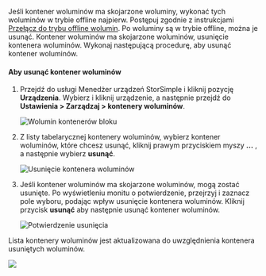 <!--author=alkohli last changed: 01/13/17-->

Jeśli kontener woluminów ma skojarzone woluminy, wykonać tych woluminów w trybie offline najpierw. Postępuj zgodnie z instrukcjami [Przełącz do trybu offline wolumin](../articles/storsimple/storsimple-manage-volumes.md#take-a-volume-offline). Po woluminy są w trybie offline, można je usunąć. Kontener woluminów ma skojarzone woluminów, usunięcie kontenera woluminów. Wykonaj następującą procedurę, aby usunąć kontener woluminów.

#### <a name="to-delete-a-volume-container"></a>Aby usunąć kontener woluminów
1. Przejdź do usługi Menedżer urządzeń StorSimple i kliknij pozycję **Urządzenia**. Wybierz i kliknij urządzenie, a następnie przejdź do **Ustawienia > Zarządzaj > kontenery woluminów**.

    ![Wolumin kontenerów bloku](./media/storsimple-8000-create-volume-container/createvolumecontainer2.png)

2. Z listy tabelarycznej kontenery woluminów, wybierz kontener woluminów, które chcesz usunąć, kliknij prawym przyciskiem myszy **...**  , a następnie wybierz **usunąć**.

    ![Usunięcie kontenera woluminów](./media/storsimple-8000-delete-volume-container/deletevolumecontainer1.png)

3. Jeśli kontener woluminów ma skojarzone woluminów, mogą zostać usunięte. Po wyświetleniu monitu o potwierdzenie, przejrzyj i zaznacz pole wyboru, podając wpływ usunięcie kontenera woluminów. Kliknij przycisk **usunąć** aby następnie usunąć kontener woluminów.

    ![Potwierdzenie usunięcia](./media/storsimple-8000-delete-volume-container/deletevolumecontainer2.png)

Lista kontenery woluminów jest aktualizowana do uwzględnienia kontenera usuniętych woluminów.

![](./media/storsimple-8000-delete-volume-container/deletevolumecontainer5.png)


